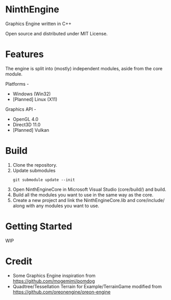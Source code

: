 # NinthEngine
Graphics Engine written in C++

Open source and distributed under MIT License.

# Features
The engine is split into (mostly) independent modules, aside from the core module.

Platforms -
* Windows (Win32)
* [Planned] Linux (X11)

Graphics API -
* OpenGL 4.0
* Direct3D 11.0
* [Planned] Vulkan

# Build
1. Clone the repository.
2. Update submodules
    ```shell
    git submodule update --init
    ```
3. Open NinthEngineCore in Microsoft Visual Studio (core/build/) and build.
4. Build all the modules you want to use in the same way as the core.
5. Create a new project and link the NinthEngineCore.lib and core/include/ along with any modules you want to use.

# Getting Started
WIP

# Credit
* Some Graphics Engine inspiration from https://github.com/mogemimi/pomdog
* Quadtree/Tessellation Terrain for Example/TerrainGame modified from https://github.com/oreonengine/oreon-engine
